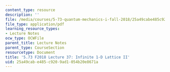 ```yaml
---
content_type: resource
description: ''
file: /media/courses/5-73-quantum-mechanics-i-fall-2018/25a49cabe485c9209ad1054b20e8671a_MIT5_73F18_Lec38.pdf
file_type: application/pdf
learning_resource_types:
- Lecture Notes
ocw_type: OCWFile
parent_title: Lecture Notes
parent_type: CourseSection
resourcetype: Document
title: '5.73 F2018 Lecture 37: Infinite 1-D Lattice II'
uid: 25a49cab-e485-c920-9ad1-054b20e8671a
---
```

